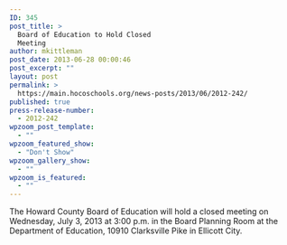 ```yaml
---
ID: 345
post_title: >
  Board of Education to Hold Closed
  Meeting
author: mkittleman
post_date: 2013-06-28 00:00:46
post_excerpt: ""
layout: post
permalink: >
  https://main.hocoschools.org/news-posts/2013/06/2012-242/
published: true
press-release-number:
  - 2012-242
wpzoom_post_template:
  - ""
wpzoom_featured_show:
  - "Don't Show"
wpzoom_gallery_show:
  - ""
wpzoom_is_featured:
  - ""
---
```

The Howard County Board of Education will hold a closed meeting on Wednesday, July 3, 2013 at 3:00 p.m. in the Board Planning Room at the Department of Education, 10910 Clarksville Pike in Ellicott City.